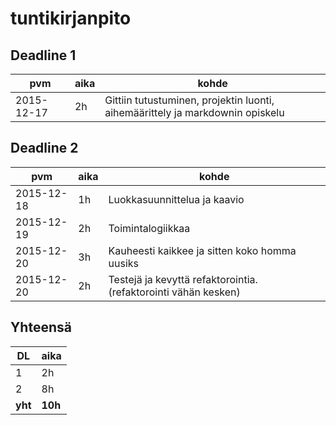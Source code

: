 # tuntikirjanpito

## Deadline 1

pvm        | aika | kohde |
-----------|------|-------|
2015-12-17 | 2h   | Gittiin tutustuminen, projektin luonti, aihemäärittely ja markdownin opiskelu |

## Deadline 2

pvm        | aika | kohde |
-----------|------|-------|
2015-12-18 | 1h   | Luokkasuunnittelua ja kaavio |
2015-12-19 | 2h   | Toimintalogiikkaa |
2015-12-20 | 3h   | Kauheesti kaikkee ja sitten koko homma uusiks |
2015-12-20 | 2h   | Testejä ja kevyttä refaktorointia. (refaktorointi vähän kesken) |

## Yhteensä

DL      | aika    |
--------|---------|
1       | 2h      |
2       | 8h      |
**yht** | **10h** |
